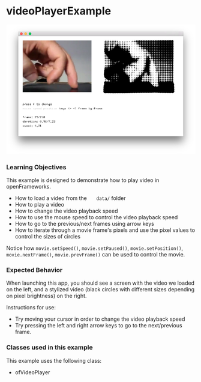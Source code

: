 # videoPlayerExample

![Screenshot of videoPlayerExample](videoPlayerExample.png)

### Learning Objectives

This example is designed to demonstrate how to play video in openFrameworks.

* How to load a video from the ``   data/`` folder
* How to play a video
* How to change the video playback speed
* How to use the mouse speed to control the video playback speed
* How to go to the previous/next frames using arrow keys
* How to iterate through a movie frame's pixels and use the pixel values to control the sizes of circles

Notice how ``movie.setSpeed()``, ``movie.setPaused()``, ``movie.setPosition()``, ``movie.nextFrame()``, ``movie.prevFrame()`` can be used to control the movie.



### Expected Behavior

When launching this app, you should see a screen with the video we loaded on the left, and a stylized video (black circles with different sizes depending on pixel brightness) on the right.

Instructions for use:

* Try moving your cursor in order to change the video playback speed
* Try pressing the left and right arrow keys to go to the next/previous frame.

### Classes used in this example

This example uses the following class: 

* ofVideoPlayer